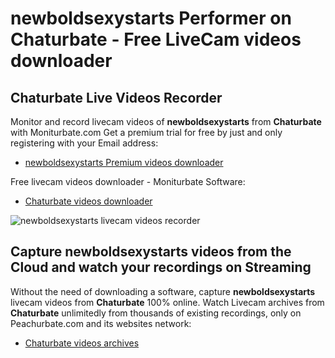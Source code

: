 # newboldsexystarts Performer on Chaturbate - Free LiveCam videos downloader

## Chaturbate Live Videos Recorder

Monitor and record livecam videos of **newboldsexystarts** from **Chaturbate** with Moniturbate.com
Get a premium trial for free by just and only registering with your Email address:
* [newboldsexystarts Premium videos downloader](https://moniturbate.com/request-demo-licence-key.html)

Free livecam videos downloader - Moniturbate Software:
* [Chaturbate videos downloader](https://moniturbate.com/moniturbate-download-software.html)

![newboldsexystarts livecam videos recorder](https://peachurnet.com/templates/moniturbate-software.png)


## Capture newboldsexystarts videos from the Cloud and watch your recordings on Streaming

Without the need of downloading a software, capture **newboldsexystarts** livecam videos from **Chaturbate** 100% online.
Watch Livecam archives from **Chaturbate** unlimitedly from thousands of existing recordings, only on Peachurbate.com and its websites network:
* [Chaturbate videos archives](https://peachurnet.com/)
